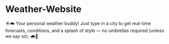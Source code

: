 # Weather-Website
☀️☁️ Your personal weather buddy! Just type in a city to get real-time forecasts, conditions, and a splash of style — no umbrellas required (unless we say so). 🌧️🌈
